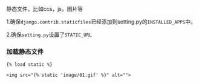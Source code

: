 静态文件，比如ccs，js，图片等

1.确保`django.contrib.staticfiles`已经添加到setting.py的`INSTALLED_APPS`中。

2.确保`setting.py`设置了`STATIC_URL`

### 加载静态文件

```
{% load static %}

<img src="{% static 'image/01.gif' %}" alt="">
```

